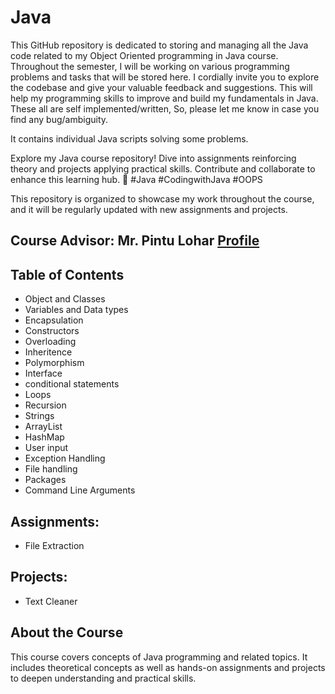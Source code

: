 # Java
This GitHub repository is dedicated to storing and managing all the Java code related to my Object Oriented programming in Java course. Throughout the semester, I will be working on various programming problems and tasks that will be stored here. I cordially invite you to explore the codebase and give your valuable feedback and suggestions. This will help my programming skills to improve and build my fundamentals in Java. These all are self implemented/written, So, please let me know in case you find any bug/ambiguity.

It contains individual Java scripts solving some problems.

Explore my Java course repository! Dive into assignments reinforcing theory and projects applying practical skills. Contribute and collaborate to enhance this learning hub. 
🚀 #Java #CodingwithJava #OOPS

This repository is organized to showcase my work throughout the course, and it will be regularly updated with new assignments and projects.

## Course Advisor: Mr. Pintu Lohar [Profile](https://www.linkedin.com/in/pintu-lohar-00679a34?utm_source=share&utm_campaign=share_via&utm_content=profile&utm_medium=android_app)

## Table of Contents
- Object and Classes
- Variables and Data types
- Encapsulation
- Constructors
- Overloading
- Inheritence
- Polymorphism
- Interface
- conditional statements
- Loops
- Recursion
- Strings
- ArrayList
- HashMap
- User input
- Exception Handling
- File handling
- Packages
- Command Line Arguments
          
## Assignments:
- File Extraction

## Projects:
- Text Cleaner
  
## About the Course

This course covers concepts of Java programming and related topics. It includes theoretical concepts as well as hands-on assignments and projects to deepen understanding and practical skills.

